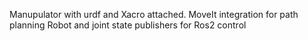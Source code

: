 Manupulator with urdf and Xacro attached. 
MoveIt integration for path planning
Robot and joint state publishers for Ros2 control 
